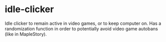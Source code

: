 # idle-clicker

Idle clicker to remain active in video games, or to keep computer on. 
Has a randomization function in order to potentially avoid video game autobans (like in MapleStory). 
